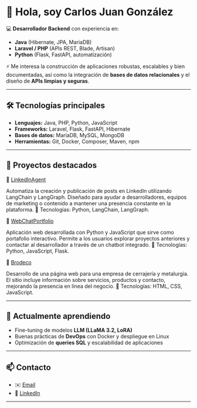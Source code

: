 # 👋 Hola, soy Carlos Juan González  

💻 **Desarrollador Backend** con experiencia en:  
- **Java** (Hibernate, JPA, MariaDB)  
- **Laravel / PHP** (APIs REST, Blade, Artisan)  
- **Python** (Flask, FastAPI, automatización)  

⚡ Me interesa la construcción de aplicaciones robustas, escalables y bien documentadas, así como la integración de **bases de datos relacionales** y el diseño de **APIs limpias y seguras**.  

---

## 🛠️ Tecnologías principales  
- **Lenguajes:** Java, PHP, Python, JavaScript  
- **Frameworks:** Laravel, Flask, FastAPI, Hibernate  
- **Bases de datos:** MariaDB, MySQL, MongoDB  
- **Herramientas:** Git, Docker, Composer, Maven, npm  

---

## 📂 Proyectos destacados  
🔹 [LinkedInAgent](https://github.com/Carlos-Juan-Gonzalez/LinkedInAgent)

Automatiza la creación y publicación de posts en LinkedIn utilizando LangChain y LangGraph. Diseñado para ayudar a desarrolladores, equipos de marketing o contenido a mantener una presencia constante en la plataforma.
🧠 Tecnologías: Python, LangChain, LangGraph.

🔹 [WebChatPortfolio](https://github.com/Carlos-Juan-Gonzalez/WebChatPortfolio)

Aplicación web desarrollada con Python y JavaScript que sirve como portafolio interactivo. Permite a los usuarios explorar proyectos anteriores y contactar al desarrollador a través de un chatbot integrado.
🧠 Tecnologías: Python, JavaScript, Flask.

🔹 [Brodeco](https://github.com/Carlos-Juan-Gonzalez/brodeco)

Desarrollo de una página web para una empresa de cerrajería y metalurgia. El sitio incluye información sobre servicios, productos y contacto, mejorando la presencia en línea del negocio.
🧠 Tecnologías: HTML, CSS, JavaScript.

---

## 🌱 Actualmente aprendiendo  
- Fine-tuning de modelos **LLM (LLaMA 3.2, LoRA)**  
- Buenas prácticas de **DevOps** con Docker y despliegue en Linux  
- Optimización de **queries SQL** y escalabilidad de aplicaciones  

---

## 📫 Contacto  
- ✉️ [Email](carlosjuangonzalez99@gmail.com)  
- 💼 [LinkedIn](https://www.linkedin.com/in/carlos-juan-gonzalez)
---
